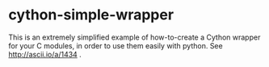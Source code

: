 cython-simple-wrapper
=====================

This is an extremely simplified example of how-to-create a Cython wrapper for your C modules, in order to use them easily with python.
See http://ascii.io/a/1434 .
